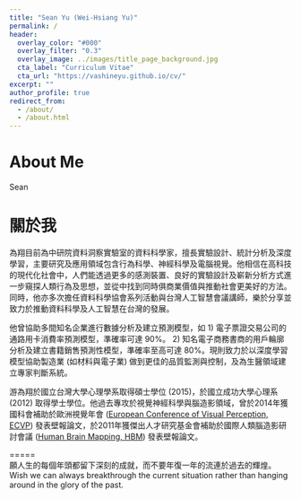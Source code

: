 ```yaml
---
title: "Sean Yu (Wei-Hsiang Yu)"
permalink: /
header:
  overlay_color: "#000"
  overlay_filter: "0.3"
  overlay_image: ../images/title_page_background.jpg
  cta_label: "Curriculum Vitae"
  cta_url: "https://vashineyu.github.io/cv/"
excerpt: ""
author_profile: true
redirect_from: 
  - /about/
  - /about.html
---
```


About Me
=====
Sean

關於我
=====
為翔目前為中研院資料洞察實驗室的資料科學家，擅長實驗設計、統計分析及深度學習，主要研究及應用領域包含行為科學、神經科學及電腦視覺。他相信在高科技的現代化社會中，人們能透過更多的感測裝置、良好的實驗設計及嶄新分析方式進一步窺探人類行為及思想，並從中找到同時俱商業價值與推動社會更美好的方法。同時，他亦多次擔任資料科學協會系列活動與台灣人工智慧會議講師，樂於分享並致力於推動資料科學及人工智慧在台灣的發展。

他曾協助多間知名企業進行數據分析及建立預測模型，如 1) 電子票證交易公司的通路用卡消費率預測模型，準確率可達 90%。 2) 知名電子商務書商的用戶輪廓分析及建立書籍銷售預測性模型，準確率至高可達 80%。現則致力於以深度學習模型協助製造業 (如材料與電子業) 做到更佳的品質監測與控制，及為生醫領域建立專家判斷系統。

游為翔於國立台灣大學心理學系取得碩士學位 (2015)，於國立成功大學心理系 (2012) 取得學士學位。他過去專攻於視覺神經科學與腦造影領域，曾於2014年獲國科會補助於歐洲視覺年會 ([European Conference of Visual Perception, ECVP](http://ecvp.org/)) 發表壁報論文，於2011年獲傑出人才研究基金會補助於國際人類腦造影研討會議 ([Human Brain Mapping, HBM](https://www.humanbrainmapping.org/i4a/pages/index.cfm?pageID=3267&activateFull=false)) 發表壁報論文。


=====  
願人生的每個年頭都留下深刻的成就，而不要年復一年的流連於過去的輝煌。 <br>
Wish we can always breakthrough the current situation rather than hanging around in the glory of the past.
